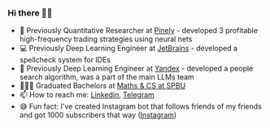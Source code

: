 ### Hi there 👋🏻

- 💎 Previously Quantitative Researcher at [Pinely](https://pinely.com/) - developed 3 profitable high-frequency trading strategies using neural nets
- 💻 Previously Deep Learning Engineer at [JetBrains](https://jetbrains.com/) - developed a spellcheck system for IDEs
- 🧠 Previously Deep Learning Engineer at [Yandex](https://yandex.com/) - developed a people search algorithm, was a part of the main LLMs team
- 👨🏻‍🎓 Graduated Bachelors at [Maths & CS at SPBU](https://math-cs.spbu.ru/en/)
- 📫 How to reach me: [Linkedin](https://www.linkedin.com/in/melnikoff-oleg/), [Telegram](https://telegram.me/melnikoff_oleg)
- 😅 Fun fact: I've created Instagram bot that follows friends of my friends and got 1000 subscribers that way ([Instagram](https://instagram.com/melnikoff_oleg))
